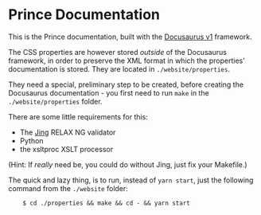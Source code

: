 # Prince Documentation

This is the Prince documentation, built with the [Docusaurus v1](https://v1.docusaurus.io/) framework.

The CSS properties are however stored *outside* of the Docusaurus framework,
in order to preserve the XML format in which the properties' documentation
is stored. They are located in `./website/properties`.

They need a special, preliminary step to be created, before creating
the Docusaurus documentation - you first need to run `make` in the
`./website/properties` folder.

There are some little requirements for this:
* The [Jing](https://relaxng.org/jclark/jing.html) RELAX NG validator
* Python
* the xsltproc XSLT processor

(Hint: If *really* need be, you could do without Jing, just fix your Makefile.)

The quick and lazy thing, is to run, instead of `yarn start`,
just the following command from the `./website` folder:

```
    $ cd ./properties && make && cd - && yarn start
```
